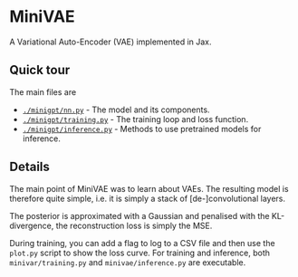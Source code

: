 # MiniVAE

A Variational Auto-Encoder (VAE) implemented in Jax.

## Quick tour

The main files are

- [`./minigpt/nn.py`](/minigpt/nn.py) - The model and its components.
- [`./minigpt/training.py`](/minigpt/training.py) - The training loop and loss
  function.
- [`./minigpt/inference.py`](/minigpt/inference.py) - Methods to use pretrained
  models for inference.

## Details

The main point of MiniVAE was to learn about VAEs. The resulting model is
therefore quite simple, i.e. it is simply a stack of [de-]convolutional layers.

The posterior is approximated with a Gaussian and penalised with the
KL-divergence, the reconstruction loss is simply the MSE.

During training, you can add a flag to log to a CSV file and then use the
`plot.py` script to show the loss curve. For training and inference, both
`minivar/training.py` and `minivae/inference.py` are executable.
